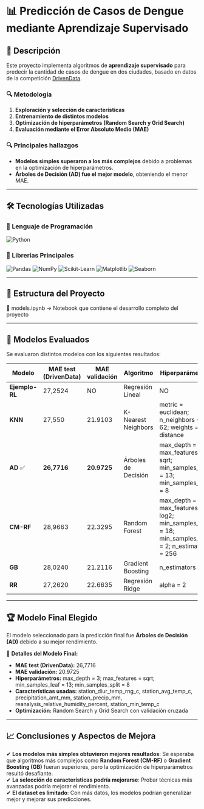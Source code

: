 # 📊 Predicción de Casos de Dengue mediante Aprendizaje Supervisado  

## 📌 Descripción  
Este proyecto implementa algoritmos de **aprendizaje supervisado** para predecir la cantidad de casos de dengue en dos ciudades, basado en datos de la competición [DrivenData](https://www.drivendata.org/competitions/44/dengai-predicting-disease-spread/).  

### 🔍 Metodología  
1. **Exploración y selección de características**  
2. **Entrenamiento de distintos modelos**  
3. **Optimización de hiperparámetros (Random Search y Grid Search)**  
4. **Evaluación mediante el Error Absoluto Medio (MAE)**  

### 🔍 Principales hallazgos  
- **Modelos simples superaron a los más complejos** debido a problemas en la optimización de hiperparámetros.  
- **Árboles de Decisión (AD) fue el mejor modelo**, obteniendo el menor MAE.  

---

## 🛠️ Tecnologías Utilizadas  

### 📌 Lenguaje de Programación  
![Python](https://img.shields.io/badge/Python-3776AB?style=for-the-badge&logo=python&logoColor=white)

### 📌 Librerías Principales  
![Pandas](https://img.shields.io/badge/Pandas-150458?style=for-the-badge&logo=pandas&logoColor=white) ![NumPy](https://img.shields.io/badge/NumPy-013243?style=for-the-badge&logo=numpy&logoColor=white) ![Scikit-Learn](https://img.shields.io/badge/Scikit%20Learn-F7931E?style=for-the-badge&logo=scikit-learn&logoColor=white) ![Matplotlib](https://img.shields.io/badge/Matplotlib-11557C?style=for-the-badge&logo=plotly&logoColor=white) ![Seaborn](https://img.shields.io/badge/Seaborn-008080?style=for-the-badge&logo=python&logoColor=white)


---

## 📂 Estructura del Proyecto  

📄 models.ipynb → Notebook que contiene el desarrollo completo del proyecto  

---

## 🚀 Modelos Evaluados  
Se evaluaron distintos modelos con los siguientes resultados:  

| Modelo   | MAE test (DrivenData) | MAE validación | Algoritmo | Hiperparámetros |
|----------|-----------------------|---------------|-----------|----------------|
| **Ejemplo-RL** | 27,2524 | NO | Regresión Lineal | NO |
| **KNN** | 27,550 | 21.9103 | K-Nearest Neighbors | metric = euclidean; n_neighbors = 62; weights = distance |
| **AD** ✅ | **26,7716** | **20.9725** | Árboles de Decisión | max_depth = 3; max_features = sqrt; min_samples_leaf = 13; min_samples_split = 8 |
| **CM-RF** | 28,9663 | 22.3295 | Random Forest | max_depth = 18; max_features = log2; min_samples_leaf = 18; min_samples_split = 2; n_estimators = 256 |
| **GB** | 28,0240 | 21.2116 | Gradient Boosting | n_estimators = 30 |
| **RR** | 27,2620 | 22.6635 | Regresión Ridge | alpha = 2 |

---

## 🏆 Modelo Final Elegido  
El modelo seleccionado para la predicción final fue **Árboles de Decisión (AD)** debido a su mejor rendimiento.  

📌 **Detalles del Modelo Final:**  
- **MAE test (DrivenData):** 26,7716  
- **MAE validación:** 20.9725  
- **Hiperparámetros:** max_depth = 3; max_features = sqrt; min_samples_leaf = 13; min_samples_split = 8  
- **Características usadas:** station_diur_temp_rng_c, station_avg_temp_c, precipitation_amt_mm, station_precip_mm, reanalysis_relative_humidity_percent, station_min_temp_c  
- **Optimización:** Random Search y Grid Search con validación cruzada  

---

## 📈 Conclusiones y Aspectos de Mejora  

✔ **Los modelos más simples obtuvieron mejores resultados**: Se esperaba que algoritmos más complejos como **Random Forest (CM-RF)** o **Gradient Boosting (GB)** fueran superiores, pero la optimización de hiperparámetros resultó desafiante.  
✔ **La selección de características podría mejorarse**: Probar técnicas más avanzadas podría mejorar el rendimiento.  
✔ **El dataset es limitado**: Con más datos, los modelos podrían generalizar mejor y mejorar sus predicciones.  



